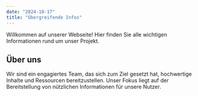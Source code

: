 ```yaml
---
date: "2024-10-17"
title: "Übergreifende Infos"
---
```


Willkommen auf unserer Webseite! Hier finden Sie alle wichtigen Informationen rund um unser Projekt.

## Über uns

Wir sind ein engagiertes Team, das sich zum Ziel gesetzt hat, hochwertige Inhalte und Ressourcen bereitzustellen. Unser Fokus liegt auf der Bereitstellung von nützlichen Informationen für unsere Nutzer.
